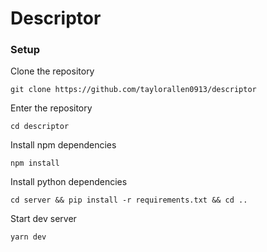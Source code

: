 # Descriptor

### Setup

Clone the repository
```
git clone https://github.com/taylorallen0913/descriptor
```

Enter the repository
```
cd descriptor
```

Install npm dependencies
```
npm install
```

Install python dependencies
```
cd server && pip install -r requirements.txt && cd ..
```

Start dev server
```
yarn dev
```